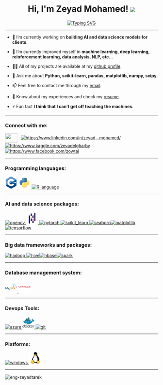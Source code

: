<h1 align="center">
Hi, I'm Zeyad Mohamed!
  <img src="https://media.giphy.com/media/hvRJCLFzcasrR4ia7z/giphy.gif" width="30"></h1>

<center>
<p align="center">
  <a align="center" style="text-align : center;" href="https://git.io/typing-svg"><img align="center" src="https://readme-typing-svg.demolab.com?font=Fira+Code&weight=600&duration=2000&pause=1000&color=F74726&width=435&lines=Are+you+looking+for+a+AI+engineer?;or+a+data+scientist+expert?;please, contact+with+me." alt="Typing SVG" /></a>
</p>
</center>

<hr>

- 🔭 I’m currently working on **building AI and data science models for clients**.

- 🌱 I’m currently improved myself in **machine learning, deep learning, reinforcement learning, data analysis, NLP, etc..**.

- 👨‍💻 All of my projects are available at my <a target="blank" href ="https://github.com/Eng-ZeyadTarek">github profile</a>.

- 💬 Ask me about **Python, scikit-learn, pandas, matplotlib, numpy, scipy**.

- 📫 Feel free to contact me through my <a target="blank" href="mailto:zeyadt600@gmail.com">email</a>.

- 📄 Know about my experiences and check my <a target="blank" href="https://drive.google.com/file/d/1-HDdeOyQmNez8SWW9YGT5X78ANxU8ppI/view?usp=sharing">resume</a>.

- ⚡ Fun fact **I think that I can't get off teaching the machines**.
<hr>
<h3 align="left">Connect with me:</h3>
<p align="left">
<a href="mailto:zeyadt600@gmail.com" target="blank"><img align="center" src="https://upload.wikimedia.org/wikipedia/commons/7/7e/Gmail_icon_%282020%29.svg" height="30" width="40"/></a>&nbsp;&nbsp;
<a href="https://linkedin.com/in/https://www.linkedin.com/in/zeyad--mohamed/" target="blank"><img align="center" src="https://raw.githubusercontent.com/rahuldkjain/github-profile-readme-generator/master/src/images/icons/Social/linked-in-alt.svg" alt="https://www.linkedin.com/in/zeyad--mohamed/" height="30" width="40" /></a>
<a href="https://kaggle.com/https://www.kaggle.com/zeyadelgharby" target="blank"><img align="center" src="https://raw.githubusercontent.com/rahuldkjain/github-profile-readme-generator/master/src/images/icons/Social/kaggle.svg" alt="https://www.kaggle.com/zeyadelgharby" height="30" width="40" /></a>
<a href="https://fb.com/https://www.facebook.com/zowtai" target="blank"><img align="center" src="https://raw.githubusercontent.com/rahuldkjain/github-profile-readme-generator/master/src/images/icons/Social/facebook.svg" alt="https://www.facebook.com/zowtai" height="30" width="40" /></a>
</p>
<hr>
<h3 align "left">Programming languages:</h3>
<p>
 <a href="https://www.w3schools.com/cpp/" target="blank" rel="noreferrer"> <img src="https://raw.githubusercontent.com/devicons/devicon/master/icons/cplusplus/cplusplus-original.svg" alt="cplusplus" width="40" height="40"/> </a><a href="https://www.python.org" target="blank" rel="noreferrer"> <img src="https://raw.githubusercontent.com/devicons/devicon/master/icons/python/python-original.svg" alt="python" width="40" height="40"/> </a><a href="https://www.r-project.org" target="blank" rel="noreferrer"><img src="https://cdn.jsdelivr.net/gh/devicons/devicon/icons/rstudio/rstudio-original.svg" alt="R language" width="40" height="40"/></a></p>
<hr>
<p>
<h3 align "left">AI and data science packages:</h3>
<a href="https://opencv.org/" target="_blank" rel="noreferrer"> <img src="https://www.vectorlogo.zone/logos/opencv/opencv-icon.svg" alt="opencv" width="40" height="40"/></a><a href="https://pandas.pydata.org/" target="_blank" rel="noreferrer"> <img src="https://raw.githubusercontent.com/devicons/devicon/2ae2a900d2f041da66e950e4d48052658d850630/icons/pandas/pandas-original.svg" alt="pandas" width="40" height="40"/> </a><a href="https://pytorch.org/" target="_blank" rel="noreferrer"> <img src="https://www.vectorlogo.zone/logos/pytorch/pytorch-icon.svg" alt="pytorch" width="40" height="40"/> </a> <a href="https://scikit-learn.org/" target="blank" rel="noreferrer"> <img src="https://upload.wikimedia.org/wikipedia/commons/0/05/Scikit_learn_logo_small.svg" alt="scikit_learn" width="40" height="40"/> </a> <a href="https://seaborn.pydata.org/" target="blank" rel="noreferrer"><img src="https://seaborn.pydata.org/_images/logo-mark-lightbg.svg" alt="seaborn" width="40" height="40"/></a><a href="https://matplotlib.org" target="blank" rel="noreferrer"><img alt="matplotlib" src="https://upload.wikimedia.org/wikipedia/commons/8/84/Matplotlib_icon.svg" width="40" height="40"></a> <a href="https://www.tensorflow.org" target="blank" rel="noreferrer"><img src="https://www.vectorlogo.zone/logos/tensorflow/tensorflow-icon.svg" alt="tensorflow" width="40" height="40"/></a></p>
<hr>
<h3 align="left">Big data frameworks and packages:</h3>
<p>
<a href="https://hadoop.apache.org/" target="blank" rel="noreferrer"> <img src="https://www.vectorlogo.zone/logos/apache_hadoop/apache_hadoop-icon.svg" alt="hadoop" width="40" height="40"/> </a> <a href="https://hive.apache.org/" target="blank" rel="noreferrer"> <img src="https://www.vectorlogo.zone/logos/apache_hive/apache_hive-icon.svg" alt="hive" width="40" height="40"/></a><a href="https://hbase.apache.org/"><img src="https://cdn.cdnlogo.com/logos/h/32/hbase.svg" alt="hbase" width="40" height="40></a><a href="https://spark.apache.org/" target="blank" rel="noreferrer"><img src="https://upload.wikimedia.org/wikipedia/commons/f/f3/Apache_Spark_logo.svg" alt="spark" width="40" height="40"/></a>
</p>
<hr>
<h3 align="left">Database management system:</h3>
<p>
<a href="https://www.mysql.com/" target="_blank" rel="noreferrer"> <img src="https://raw.githubusercontent.com/devicons/devicon/master/icons/mysql/mysql-original-wordmark.svg" alt="mysql" width="40" height="40"/> </a><a href="https://www.oracle.com/" target="_blank" rel="noreferrer"> <img src="https://raw.githubusercontent.com/devicons/devicon/master/icons/oracle/oracle-original.svg" alt="oracle" width="40" height="40"/></a>
</p>
<hr>
<h3 align="left">Devops Tools:</h3>
<p align="left"> <a href="https://azure.microsoft.com/en-in/" target="blank" rel="noreferrer"> <img src="https://www.vectorlogo.zone/logos/microsoft_azure/microsoft_azure-icon.svg" alt="azure" width="40" height="40"/> </a> <a href="https://www.docker.com/" target="_blank" rel="noreferrer"> <img src="https://raw.githubusercontent.com/devicons/devicon/master/icons/docker/docker-original-wordmark.svg" alt="docker" width="40" height="40"/> </a> <a href="https://git-scm.com/" target="blank" rel="noreferrer"> <img src="https://www.vectorlogo.zone/logos/git-scm/git-scm-icon.svg" alt="git" width="40" height="40"/> </a>
<hr>
<h3 align="left">Platforms:</h3>
<p align="left"><a href="https://www.microsoft.com/en-us/software-download/windows10" target="blank" rel="noreferrer"> <img src="https://upload.wikimedia.org/wikipedia/commons/5/5f/Windows_logo_-_2012.svg" alt="windows" width="40" height="40"/> </a><a href="https://www.linux.org/" target="blank" rel="noreferrer"> <img src="https://raw.githubusercontent.com/devicons/devicon/master/icons/linux/linux-original.svg" alt="linux" width="40" height="40"/> </a>
<hr> 
<img align="center" src="https://github-readme-stats.vercel.app/api/top-langs?username=eng-zeyadtarek&show_icons=true&theme=dark&locale=en&layout=compact" alt="eng-zeyadtarek" />
